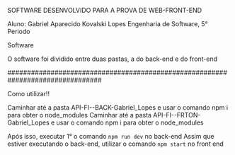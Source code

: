SOFTWARE DESENVOLVIDO PARA A PROVA DE WEB-FRONT-END

Aluno: Gabriel Aparecido Kovalski Lopes
Engenharia de Software, 5° Periodo

Software

O software foi dividido entre duas pastas, a do back-end e do front-end

################################################################################

Como utilizar!!

Caminhar até a pasta API-FI--BACK-Gabriel_Lopes e usar o comando npm i para obter o node_modules
Caminhar até a pasta API-FI--FRTON-Gabriel_Lopes e usar o comando npm i para obter o node_modules

Após isso, executar 1° o comando `npm run dev` no back-end
Assim que estiver executando o back-end, utilizar o comando `npm start` no front end

